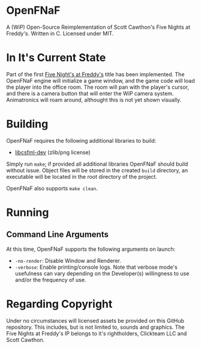 # OpenFNaF
A (WiP) Open-Source Reimplementation of Scott Cawthon's Five Nights at Freddy's. Written in C. Licensed under MIT.

# In It's Current State
Part of the first [Five Night's at Freddy's](https://store.steampowered.com/app/319510/Five_Nights_at_Freddys/) title has been implemented. The OpenFNaF engine will initialize a game window, and the game code will load the player into the office room. The room will pan with the player's cursor, and there is a camera button that will enter the WiP camera system. Animatronics will roam around, althought this is not yet shown visually.

# Building
OpenFNaF requires the following additional libraries to build:
* [libcsfml-dev](https://www.sfml-dev.org/) (zlib/png license)

Simply run `make`; if provided all additional libraries OpenFNaF should build without issue. Object files will be stored in the created `build` directory, an executable will be located in the root directory of the project.

OpenFNaF also supports `make clean`.

# Running
## Command Line Arguments
At this time, OpenFNaF supports the following arguments on launch:
* `-no-render`: Disable Window and Renderer.
* `-verbose`: Enable printing/console logs. Note that verbose mode's usefulness can vary depending on the Developer(s) willingness to use and/or the frequency of use.
# Regarding Copyright
Under no circumstances will licensed assets be provided on this GitHub repository. This includes, but is not limited to, sounds and graphics. The Five Nights at Freddy's IP belongs to it's rightholders, Clickteam LLC and Scott Cawthon.
